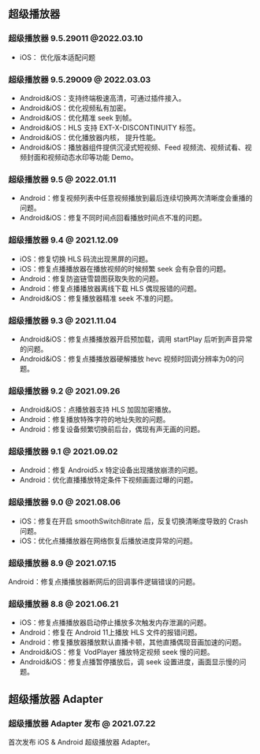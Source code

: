 ## 超级播放器
### 超级播放器 9.5.29011 @2022.03.10
- iOS： 优化版本适配问题

### 超级播放器 9.5.29009  @ 2022.03.03
- Android&iOS：支持终端极速高清，可通过插件接入。
- Android&iOS：优化视频私有加密。
- Android&iOS：优化精准 seek 到帧。
- Android&iOS：HLS 支持 EXT-X-DISCONTINUITY 标签。
- Android&iOS：优化播放器内核， 提升性能。
- Android&iOS：播放器组件提供沉浸式短视频、Feed 视频流、视频试看、视频封面和视频动态水印等功能 Demo。

### 超级播放器 9.5 @ 2022.01.11
- Android：修复视频列表中任意视频播放到最后连续切换两次清晰度会重播的问题。
- Android&iOS：修复不同时间点回看播放时间点不准的问题。

### 超级播放器 9.4 @ 2021.12.09
- iOS：修复切换 HLS 码流出现黑屏的问题。
- iOS：修复点播播放器在播放视频的时候频繁 seek 会有杂音的问题。
- Android：修复防盗链雪碧图获取失败的问题。
- Android：修复点播播放器离线下载 HLS 偶现报错的问题。
- Android&iOS：修复播放器精准 seek 不准的问题。

### 超级播放器 9.3 @ 2021.11.04
- Android&iOS：修复点播播放器开启预加载，调用 startPlay 后听到声音异常的问题。
- Android&iOS：修复点播播放器硬解播放 hevc 视频时回调分辨率为0的问题。

### 超级播放器 9.2 @ 2021.09.26
- Android&iOS：点播放器支持 HLS 加固加密播放。
- Android：修复播放特殊字符的地址失败的问题。
- Android：修复设备频繁切换前后台，偶现有声无画的问题。

### 超级播放器 9.1 @ 2021.09.02
- Android：修复 Android5.x 特定设备出现播放崩溃的问题。
- Android：优化直播播放特定条件下视频画面过曝的问题。

### 超级播放器 9.0 @ 2021.08.06
- iOS：修复在开启 smoothSwitchBitrate 后，反复切换清晰度导致的 Crash 问题。
- iOS：优化点播播放器在网络恢复后播放进度异常的问题。

### 超级播放器 8.9 @ 2021.07.15
Android：修复点播播放器断网后的回调事件逻辑错误的问题。

### 超级播放器 8.8 @ 2021.06.21
- iOS：修复点播播放器启动停止播放多次触发内存泄漏的问题。
- Android：修复在 Android 11上播放 HLS 文件的报错问题。
- Android：修复播放器播放默认直播卡顿，其他直播偶现音画加速的问题。
- Android&iOS：修复 VodPlayer 播放特定视频 seek 慢的问题。
- Android&iOS：修复点播暂停播放后，调 seek 设置进度，画面显示慢的问题。

## 超级播放器 Adapter
### 超级播放器 Adapter 发布 @ 2021.07.22
首次发布 iOS & Android 超级播放器 Adapter。

